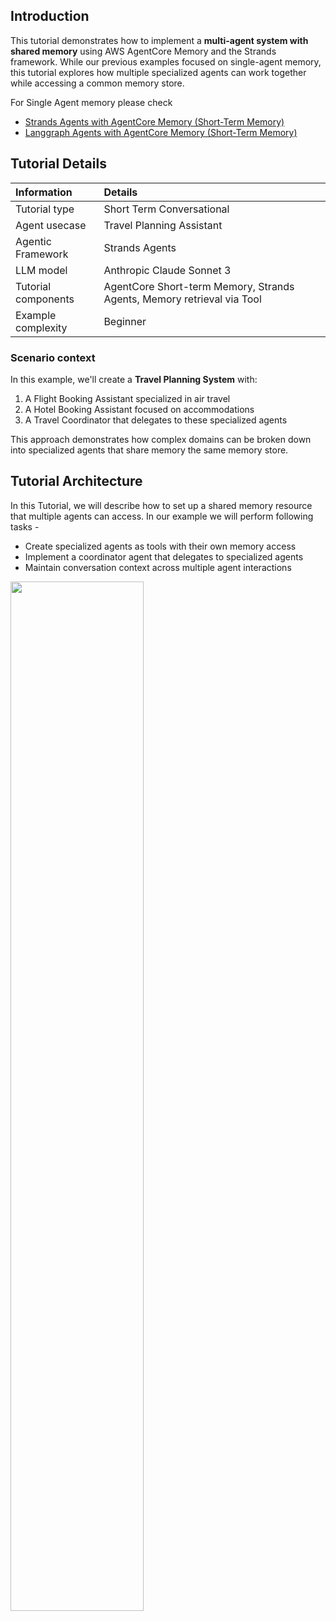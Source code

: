 ## Introduction

This tutorial demonstrates how to implement a **multi-agent system with shared memory** using AWS AgentCore Memory and the Strands framework. While our previous examples focused on single-agent memory, this tutorial explores how multiple specialized agents can work together while accessing a common memory store.

For Single Agent memory please check 
- [Strands Agents with AgentCore Memory (Short-Term Memory)](../../01-short-term-memory/01-single-agent/with-strands-agent/)
- [Langgraph Agents with AgentCore Memory (Short-Term Memory)](../../01-short-term-memory/01-single-agent/with-langgraph-agent/)

## Tutorial Details

| Information         | Details                                                                          |
|:--------------------|:---------------------------------------------------------------------------------|
| Tutorial type       | Short Term Conversational                                                        |
| Agent usecase       | Travel Planning Assistant                                                        |
| Agentic Framework   | Strands Agents                                                                   |
| LLM model           | Anthropic Claude Sonnet 3                                                        |
| Tutorial components | AgentCore Short-term Memory, Strands Agents, Memory retrieval via Tool           |
| Example complexity  | Beginner                                                                         |




### Scenario context

In this example, we'll create a **Travel Planning System** with:
1. A Flight Booking Assistant specialized in air travel
2. A Hotel Booking Assistant focused on accommodations
3. A Travel Coordinator that delegates to these specialized agents

This approach demonstrates how complex domains can be broken down into specialized agents that share memory the same memory store.

## Tutorial Architecture

In this Tutorial, we will describe how to set up a shared memory resource that multiple agents can access. In our example we will perform following tasks - 

- Create specialized agents as tools with their own memory access
- Implement a coordinator agent that delegates to specialized agents
- Maintain conversation context across multiple agent interactions

<div style="text-align:left">
    <img src="architecture.png" width="65%" />
</div>



